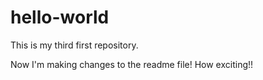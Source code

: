 # hello-world
This is my third first repository.

Now I'm making changes to the readme file! How exciting!!

